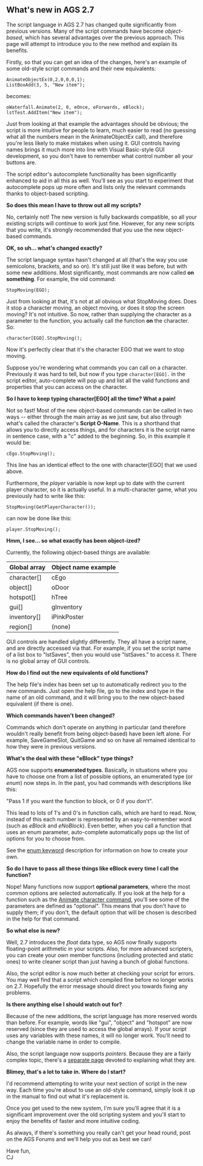 ## What's new in AGS 2.7

The script language in AGS 2.7 has changed quite significantly from
previous versions. Many of the script commands have become
*object-based*, which has several advantages over the previous approach.
This page will attempt to introduce you to the new method and explain
its benefits.

Firstly, so that you can get an idea of the changes, here's an example
of some old-style script commands and their new equivalents:

```ags
AnimateObjectEx(0,2,0,0,0,1);
ListBoxAdd(3, 5, "New item");
```

becomes:

```ags
oWaterfall.Animate(2, 0, eOnce, eForwards, eBlock);
lstTest.AddItem("New item");
```

Just from looking at that example the advantages should be obvious; the
script is more intuitive for people to learn, much easier to read (no
guessing what all the numbers mean in the AnimateObjectEx call), and
therefore you're less likely to make mistakes when using it. GUI
controls having names brings it much more into line with Visual
Basic-style GUI development, so you don't have to remember what control
number all your buttons are.

The script editor's autocomplete functionality has been significantly
enhanced to aid in all this as well. You'll see as you start to
experiment that autocomplete pops up more often and lists only the
relevant commands thanks to object-based scripting.

**So does this mean I have to throw out all my scripts?**

No, certainly not! The new version is fully backwards compatible, so all
your existing scripts will continue to work just fine. However, for any
new scripts that you write, it's strongly recommended that you use the
new object-based commands.

**OK, so uh... what's changed exactly?**

The script language syntax hasn't changed at all (that's the way you use
semicolons, brackets, and so on). It's still just like it was before,
but with some new additions. Most significantly, most commands are now
called **on something**. For example, the old command:

`StopMoving(EGO);`

Just from looking at that, it's not at all obvious what StopMoving does.
Does it stop a character moving, an object moving, or does it stop the
screen moving? It's not intuitive. So now, rather than supplying the
character as a parameter to the function, you actually call the function
**on** the character. So:

`character[EGO].StopMoving();`

Now it's perfectly clear that it's the character EGO that we want to
stop moving.

Suppose you're wondering what commands you can call on a character.
Previously it was hard to tell, but now if you type `character[EGO].` in
the script editor, auto-complete will pop up and list all the valid
functions and properties that you can access on the character.

**So I have to keep typing character\[EGO\] all the time? What a pain!**

Not so fast! Most of the new object-based commands can be called in two
ways -- either through the main array as we just saw, but also through
what's called the character's **Script O-Name**. This is a shorthand
that allows you to directly access things, and for characters it is the
script name in sentence case, with a "c" added to the beginning. So, in
this example it would be:

`cEgo.StopMoving();`

This line has an identical effect to the one with character\[EGO\] that
we used above.

Furthermore, the *player* variable is now kept up to date with the
current player character, so it is actually useful. In a multi-character
game, what you previously had to write like this:

`StopMoving(GetPlayerCharacter());`

can now be done like this:

`player.StopMoving();`

**Hmm, I see... so what exactly has been object-ized?**

Currently, the following object-based things are available:

Global array | Object name example
--- | ---
character[] | cEgo
object[] | oDoor
hotspot[] | hTree
gui[] | gInventory
inventory[] | iPinkPoster
region[]| (none)

GUI controls are handled slightly differently. They all have a script
name, and are directly accessed via that. For example, if you set the
script name of a list box to "lstSaves", then you would use "lstSaves."
to access it. There is no global array of GUI controls.

**How do I find out the new equivalents of old functions?**

The help file's index has been set up to automatically redirect you to
the new commands. Just open the help file, go to the index and type in
the name of an old command, and it will bring you to the new
object-based equivalent (if there is one).

**Which commands haven't been changed?**

Commands which don't operate on anything in particular (and therefore
wouldn't really benefit from being object-based) have been left alone.
For example, SaveGameSlot, QuitGame and so on have all remained
identical to how they were in previous versions.

**What's the deal with these "eBlock" type things?**

AGS now supports **enumerated types**. Basically, in situations where
you have to choose one from a list of possible options, an enumerated
type (or *enum*) now steps in. In the past, you had commands with
descriptions like this:

"Pass 1 if you want the function to block, or 0 if you don't".

This lead to lots of 1's and 0's in function calls, which are hard to
read. Now, instead of this each number is represented by an
easy-to-remember word (such as *eBlock* and *eNoBlock*). Even better,
when you call a function that uses an enum parameter, auto-complete
automatically pops up the list of options for you to choose from.

See the [enum keyword](ScriptKeywords) description for information on
how to create your own.

**So do I have to pass all these things like eBlock every time I call
the function?**

Nope! Many functions now support **optional parameters**, where the most
common options are selected automatically. If you look at the help for a
function such as the [Animate character command](Character#characteranimate),
you'll see some of the parameters are defined as "optional". This means
that you don't have to supply them; if you don't, the default option that
will be chosen is described in the help for that command.

**So what else is new?**

Well, 2.7 introduces the *float* data type, so AGS now finally supports
floating-point arithmetic in your scripts. Also, for more advanced
scripters, you can create your own member functions (including protected
and static ones) to write cleaner script than just having a bunch of
global functions.

Also, the script editor is now much better at checking your script for
errors. You may well find that a script which compiled fine before no
longer works on 2.7. Hopefully the error message should direct you
towards fixing any problems.

**Is there anything else I should watch out for?**

Because of the new additions, the script language has more reserved
words than before. For example, words like "gui", "object" and "hotspot"
are now reserved (since they are used to access the global arrays). If
your script uses any variables with these names, it will no longer work.
You'll need to change the variable name in order to compile.

Also, the script language now supports *pointers*. Because they are a
fairly complex topic, there's a [separate page](Pointers)
devoted to explaining what they are.

**Blimey, that's a lot to take in. Where do I start?**

I'd recommend attempting to write your next section of script in the new
way. Each time you're about to use an old-style command, simply look it
up in the manual to find out what it's replacement is.

Once you get used to the new system, I'm sure you'll agree that it is a
significant improvement over the old scripting system and you'll start
to enjoy the benefits of faster and more intuitive coding.

As always, if there's something you really can't get your head round,
post on the AGS Forums and we'll help you out as best we can!

Have fun,<br>
CJ
